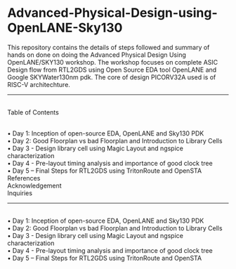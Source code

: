 # Advanced-Physical-Design-using-OpenLANE-Sky130
This repository contains the details of steps followed and summary of hands on done on doing the Advanced Physical Design Using OpenLANE/SKY130 workshop. The workshop focuses on complete ASIC Design flow from RTL2GDS using Open Source EDA tool OpenLANE and Google SKYWater130nm pdk. The core of design PICORV32A used is of RISC-V architechture.
<hr>
<br /> Table of Contents  

<br /> •	Day 1: Inception of open-source EDA, OpenLANE and Sky130 PDK
<br /> •	Day 2: Good Floorplan vs bad Floorplan and Introduction to Library Cells
<br /> •	Day 3 - Design library cell using Magic Layout and ngspice characterization
<br /> •	Day 4 - Pre-layout timing analysis and importance of good clock tree
<br /> •	Day 5 – Final Steps for RTL2GDS using TritonRoute and OpenSTA
<br /> References
<br /> Acknowledgement
<br /> Inquiries
<hr>

<br /> •	Day 1: Inception of open-source EDA, OpenLANE and Sky130 PDK
<br /> •	Day 2: Good Floorplan vs bad Floorplan and Introduction to Library Cells
<br /> •	Day 3 - Design library cell using Magic Layout and ngspice characterization
<br /> •	Day 4 - Pre-layout timing analysis and importance of good clock tree
<br /> •	Day 5 – Final Steps for RTL2GDS using TritonRoute and OpenSTA
